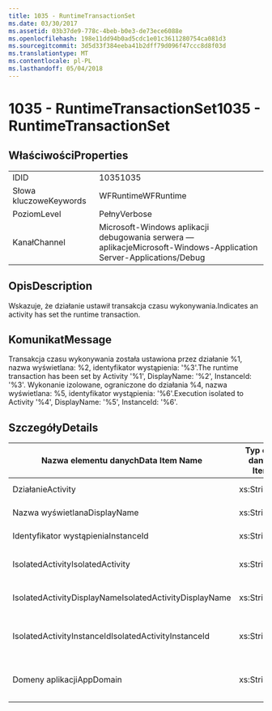 ```yaml
---
title: 1035 - RuntimeTransactionSet
ms.date: 03/30/2017
ms.assetid: 03b37de9-778c-4beb-b0e3-de73ece6088e
ms.openlocfilehash: 198e11dd94b0ad5cdc1e01c3611280754ca081d3
ms.sourcegitcommit: 3d5d33f384eeba41b2dff79d096f47ccc8d8f03d
ms.translationtype: MT
ms.contentlocale: pl-PL
ms.lasthandoff: 05/04/2018
---
```

# <a name="1035---runtimetransactionset"></a><span data-ttu-id="d42d8-102">1035 - RuntimeTransactionSet</span><span class="sxs-lookup"><span data-stu-id="d42d8-102">1035 - RuntimeTransactionSet</span></span>
## <a name="properties"></a><span data-ttu-id="d42d8-103">Właściwości</span><span class="sxs-lookup"><span data-stu-id="d42d8-103">Properties</span></span>  
  
|||  
|-|-|  
|<span data-ttu-id="d42d8-104">ID</span><span class="sxs-lookup"><span data-stu-id="d42d8-104">ID</span></span>|<span data-ttu-id="d42d8-105">1035</span><span class="sxs-lookup"><span data-stu-id="d42d8-105">1035</span></span>|  
|<span data-ttu-id="d42d8-106">Słowa kluczowe</span><span class="sxs-lookup"><span data-stu-id="d42d8-106">Keywords</span></span>|<span data-ttu-id="d42d8-107">WFRuntime</span><span class="sxs-lookup"><span data-stu-id="d42d8-107">WFRuntime</span></span>|  
|<span data-ttu-id="d42d8-108">Poziom</span><span class="sxs-lookup"><span data-stu-id="d42d8-108">Level</span></span>|<span data-ttu-id="d42d8-109">Pełny</span><span class="sxs-lookup"><span data-stu-id="d42d8-109">Verbose</span></span>|  
|<span data-ttu-id="d42d8-110">Kanał</span><span class="sxs-lookup"><span data-stu-id="d42d8-110">Channel</span></span>|<span data-ttu-id="d42d8-111">Microsoft-Windows aplikacji debugowania serwera — aplikacje</span><span class="sxs-lookup"><span data-stu-id="d42d8-111">Microsoft-Windows-Application Server-Applications/Debug</span></span>|  
  
## <a name="description"></a><span data-ttu-id="d42d8-112">Opis</span><span class="sxs-lookup"><span data-stu-id="d42d8-112">Description</span></span>  
 <span data-ttu-id="d42d8-113">Wskazuje, że działanie ustawił transakcja czasu wykonywania.</span><span class="sxs-lookup"><span data-stu-id="d42d8-113">Indicates an activity has set the runtime transaction.</span></span>  
  
## <a name="message"></a><span data-ttu-id="d42d8-114">Komunikat</span><span class="sxs-lookup"><span data-stu-id="d42d8-114">Message</span></span>  
 <span data-ttu-id="d42d8-115">Transakcja czasu wykonywania została ustawiona przez działanie %1, nazwa wyświetlana: %2, identyfikator wystąpienia: '%3'.</span><span class="sxs-lookup"><span data-stu-id="d42d8-115">The runtime transaction has been set by Activity '%1', DisplayName: '%2', InstanceId: '%3'.</span></span>  <span data-ttu-id="d42d8-116">Wykonanie izolowane, ograniczone do działania %4, nazwa wyświetlana: %5, identyfikator wystąpienia: '%6'.</span><span class="sxs-lookup"><span data-stu-id="d42d8-116">Execution isolated to Activity '%4', DisplayName: '%5', InstanceId: '%6'.</span></span>  
  
## <a name="details"></a><span data-ttu-id="d42d8-117">Szczegóły</span><span class="sxs-lookup"><span data-stu-id="d42d8-117">Details</span></span>  
  
|<span data-ttu-id="d42d8-118">Nazwa elementu danych</span><span class="sxs-lookup"><span data-stu-id="d42d8-118">Data Item Name</span></span>|<span data-ttu-id="d42d8-119">Typ elementu danych</span><span class="sxs-lookup"><span data-stu-id="d42d8-119">Data Item Type</span></span>|<span data-ttu-id="d42d8-120">Opis</span><span class="sxs-lookup"><span data-stu-id="d42d8-120">Description</span></span>|  
|--------------------|--------------------|-----------------|  
|<span data-ttu-id="d42d8-121">Działanie</span><span class="sxs-lookup"><span data-stu-id="d42d8-121">Activity</span></span>|<span data-ttu-id="d42d8-122">xs:String</span><span class="sxs-lookup"><span data-stu-id="d42d8-122">xs:string</span></span>|<span data-ttu-id="d42d8-123">Nazwa typu działania.</span><span class="sxs-lookup"><span data-stu-id="d42d8-123">The type name of the activity.</span></span>|  
|<span data-ttu-id="d42d8-124">Nazwa wyświetlana</span><span class="sxs-lookup"><span data-stu-id="d42d8-124">DisplayName</span></span>|<span data-ttu-id="d42d8-125">xs:String</span><span class="sxs-lookup"><span data-stu-id="d42d8-125">xs:string</span></span>|<span data-ttu-id="d42d8-126">Nazwa wyświetlana działania.</span><span class="sxs-lookup"><span data-stu-id="d42d8-126">The display name of the activity.</span></span>|  
|<span data-ttu-id="d42d8-127">Identyfikator wystąpienia</span><span class="sxs-lookup"><span data-stu-id="d42d8-127">InstanceId</span></span>|<span data-ttu-id="d42d8-128">xs:String</span><span class="sxs-lookup"><span data-stu-id="d42d8-128">xs:string</span></span>|<span data-ttu-id="d42d8-129">Identyfikator wystąpienia działania.</span><span class="sxs-lookup"><span data-stu-id="d42d8-129">The instance id of the activity.</span></span>|  
|<span data-ttu-id="d42d8-130">IsolatedActivity</span><span class="sxs-lookup"><span data-stu-id="d42d8-130">IsolatedActivity</span></span>|<span data-ttu-id="d42d8-131">xs:String</span><span class="sxs-lookup"><span data-stu-id="d42d8-131">xs:string</span></span>|<span data-ttu-id="d42d8-132">Nazwa typu transakcji jest izolowane, ograniczone do działania.</span><span class="sxs-lookup"><span data-stu-id="d42d8-132">The type name of the activity that the transaction is isolated to.</span></span>|  
|<span data-ttu-id="d42d8-133">IsolatedActivityDisplayName</span><span class="sxs-lookup"><span data-stu-id="d42d8-133">IsolatedActivityDisplayName</span></span>|<span data-ttu-id="d42d8-134">xs:String</span><span class="sxs-lookup"><span data-stu-id="d42d8-134">xs:string</span></span>|<span data-ttu-id="d42d8-135">Nazwa wyświetlana transakcji jest izolowane, ograniczone do działania.</span><span class="sxs-lookup"><span data-stu-id="d42d8-135">The display name of the activity that the transaction is isolated to.</span></span>|  
|<span data-ttu-id="d42d8-136">IsolatedActivityInstanceId</span><span class="sxs-lookup"><span data-stu-id="d42d8-136">IsolatedActivityInstanceId</span></span>|<span data-ttu-id="d42d8-137">xs:String</span><span class="sxs-lookup"><span data-stu-id="d42d8-137">xs:string</span></span>|<span data-ttu-id="d42d8-138">Identyfikator wystąpienia transakcji jest izolowane, ograniczone do działania.</span><span class="sxs-lookup"><span data-stu-id="d42d8-138">The instance id of the activity that the transaction is isolated to.</span></span>|  
|<span data-ttu-id="d42d8-139">Domeny aplikacji</span><span class="sxs-lookup"><span data-stu-id="d42d8-139">AppDomain</span></span>|<span data-ttu-id="d42d8-140">xs:String</span><span class="sxs-lookup"><span data-stu-id="d42d8-140">xs:string</span></span>|<span data-ttu-id="d42d8-141">Długość ciągu zwróconego przez AppDomain.CurrentDomain.FriendlyName.</span><span class="sxs-lookup"><span data-stu-id="d42d8-141">The string returned by AppDomain.CurrentDomain.FriendlyName.</span></span>|
